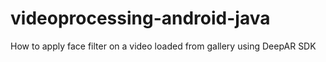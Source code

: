 # videoprocessing-android-java
How to apply face filter on a video loaded from gallery using DeepAR SDK
